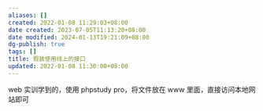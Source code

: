 ```yaml
---
aliases: []
created: 2022-01-08 11:29:03+08:00
date created: 2023-07-05T11:13:20+08:00
date modified: 2024-01-13T19:21:09+08:00
dg-publish: true
tags: []
title: 假装使用线上的接口
updated: 2022-01-08 11:30:00+08:00
---
```


web 实训学到的，使用 phpstudy pro，将文件放在 www 里面，直接访问本地网站即可